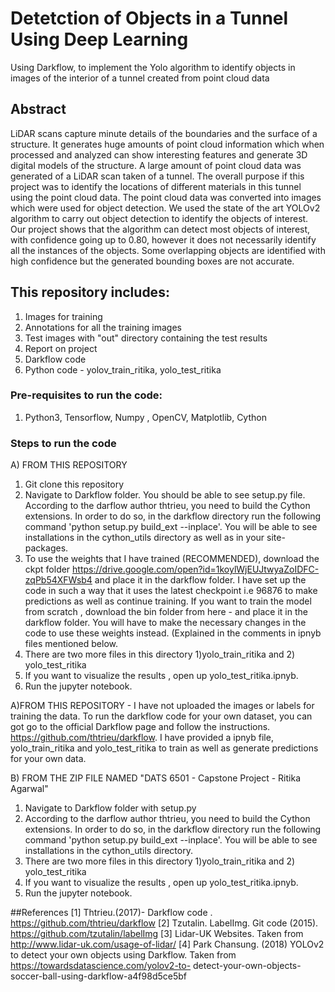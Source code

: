 # Detetction of Objects in a Tunnel Using Deep Learning
Using Darkflow, to implement the Yolo algorithm to identify objects in images of the interior of a tunnel created from point cloud data

## Abstract
LiDAR scans capture minute details of the boundaries and the surface of a structure. It generates huge amounts of point cloud information which when processed and analyzed can show interesting features and generate 3D digital models of the structure. A large amount of point cloud data was generated of a LiDAR scan taken of a tunnel.
The overall purpose if this project was to identify the locations of different materials in this tunnel using the point cloud data. The point cloud data was converted into images which were used for object detection. We used the state of the art YOLOv2 algorithm to carry out object detection to identify the objects of interest. Our project shows that the algorithm can detect most objects of interest, with confidence going up to 0.80, however it does not necessarily identify all the instances of the objects. Some overlapping objects are identified with high confidence but the generated bounding boxes are not accurate.

## This repository includes:
1. Images for training
2. Annotations for all the training images
3. Test images with "out" directory containing the test results
4. Report on project
5. Darkflow code 
6. Python code - yolov_train_ritika, yolo_test_ritika                                       

### Pre-requisites to run the code:
1. Python3, Tensorflow, Numpy , OpenCV, Matplotlib, Cython

### Steps to run the code
A) FROM THIS REPOSITORY
1. Git clone this repository
2. Navigate to Darkflow folder. You should be able to see setup.py file.
   According to the darflow author thtrieu, you need to  build the Cython extensions. In order to do so, in the darkflow directory run      the    following command 'python setup.py build_ext --inplace'. You will be able to see installations in the cython_utils directory      as well as    in your site-packages.
3. To use the weights that I have trained (RECOMMENDED), download the ckpt folder https://drive.google.com/open?id=1koylWjEUJtwyaZoIDFC-zqPb54XFWsb4  and place it in the darkflow folder. I have set up the code in such a way that it uses the latest checkpoint i.e 96876        to make predictions as well as continue training.  If you want to train the model from scratch , download the bin folder from here -    and place it in the darkflow folder. You will have to make the necessary changes in the code to use these weights instead. (Explained    in the comments in ipnyb files mentioned below.
2. There are two more files in this directory 1)yolo_train_ritika and 2) yolo_test_ritika
3. If you want to visualize the results , open up yolo_test_ritika.ipnyb.  
4. Run the jupyter notebook.

A)FROM THIS REPOSITORY - I have not uploaded the images or labels for training the data. 
To  run the darkflow code for your own dataset, you can got go to the official Darkflow page and follow the instructions. https://github.com/thtrieu/darkflow. I have provided a ipnyb file, yolo_train_ritika and yolo_test_ritika to train as well as generate predictions for your own data. 

B) FROM THE ZIP FILE NAMED "DATS 6501 - Capstone Project - Ritika Agarwal"
1. Navigate to Darkflow folder with setup.py
2. According to the darflow author thtrieu, you need to  build the Cython extensions. In order to do so, in the darkflow directory run      the    following command 'python setup.py build_ext --inplace'. You will be able to see installations in the cython_utils directory.
3. There are two more files in this directory 1)yolo_train_ritika and 2) yolo_test_ritika
4. If you want to visualize the results , open up yolo_test_ritika.ipnyb.  
5. Run the jupyter notebook.
 
 ##References
 [1] Thtrieu.(2017)- Darkflow code . https://github.com/thtrieu/darkflow 
 [2] Tzutalin. LabelImg. Git code (2015). https://github.com/tzutalin/labelImg
 [3] Lidar-UK Websites. Taken from http://www.lidar-uk.com/usage-of-lidar/
 [4] Park Chansung. (2018) YOLOv2 to detect your own objects using Darkflow.  Taken from https://towardsdatascience.com/yolov2-to-      detect-your-own-objects-soccer-ball-using-darkflow-a4f98d5ce5bf
 
 

